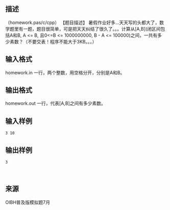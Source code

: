 ## 描述

（homework.pas/c/cpp） 【题目描述】 暑假作业好多…天天写的头都大了，数学题里有一题，题目很简单，可是把天天纠结了很久了。。。计算从[A,B](闭区间包括A和B, A <= B, 且0<=B <= 1000000000, B - A <= 100000)之间，一共有多少素数？（不要交表！程序不能大于3KB。。。） 

## 输入格式

homework.in 一行，两个整数，用空格分开，分别是A和B。 

## 输出格式

homework.out 一行，代表[A,B]之间有多少素数。 

## 输入样例

```plaintext
3 10 
```

## 输出样例

```plaintext
3 
```



 

## 来源

OIBH普及版模拟题7月

